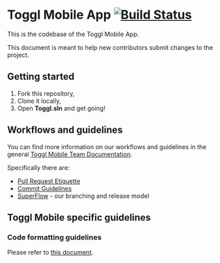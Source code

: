 # Toggl Mobile App [![Build Status](https://www.bitrise.io/app/31fd88fdcf5f2329.svg?token=Tv76Nt2zEuMJNnmlfoWrjw&branch=develop)](https://www.bitrise.io/app/31fd88fdcf5f2329)

This is the codebase of the Toggl Mobile App.

This document is meant to help new contributors submit changes to the project.

## Getting started

1. Fork this repository,
2. Clone it locally,
3. Open **Toggl.sln** and get going!

## Workflows and guidelines

You can find more information on our workflows and guidelines in the general [Toggl Mobile Team Documentation](https://github.com/toggl/mobile-docs "Toggl Mobile Team Documentation").

Specifically there are:
- [Pull Request Etiquette](https://github.com/toggl/mobile-docs/blob/develop/pull-request-etiquette.md "Pull Request Etiquette")
- [Commit Guidelines](https://github.com/toggl/mobile-docs/blob/develop/commit-guidelines.md "Commit Guidelines") 
- [SuperFlow](https://github.com/toggl/mobile-docs/blob/develop/superflow.md "SuperFlow: Toggl Mobile's branching work flow") - our branching and release model

## Toggl Mobile specific guidelines

### Code formatting guidelines

Please refer to [this document](https://github.com/toggl/mobileapp/blob/develop/docs/style-guide.md "Toggl Mobile's code formatting guidelines").

